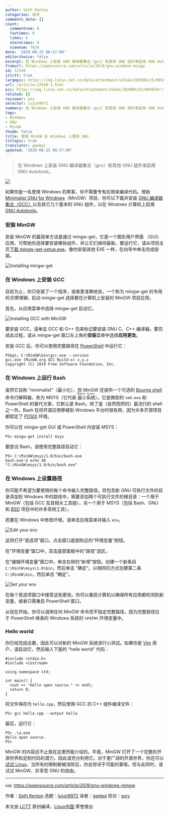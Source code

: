 ```yaml
---
author: Seth Kenlon
categories: 技术
comments_data: []
count:
  commentnum: 0
  favtimes: 0
  likes: 0
  sharetimes: 0
  viewnum: 7629
date: '2020-08-25 08:57:00'
editorchoice: false
excerpt: 在 Windows 上安装 GNU 编译器集合（gcc）和其他 GNU 组件来启用 GNU Autotools。
fromurl: https://opensource.com/article/20/8/gnu-windows-mingw
id: 12549
islctt: true
largepic: https://img.linux.net.cn/data/attachment/album/202008/25/085619rr331p13shpt6htp.jpg
url: /article-12549-1.html
pic: https://img.linux.net.cn/data/attachment/album/202008/25/085619rr331p13shpt6htp.jpg.thumb.jpg
related: []
reviewer: wxy
selector: lujun9972
summary: 在 Windows 上安装 GNU 编译器集合（gcc）和其他 GNU 组件来启用 GNU Autotools。
tags:
- Windows
- GNU
- MinGW
thumb: false
title: 使用 MinGW 在 Windows 上使用 GNU
titlepic: true
translator: geekpi
updated: '2020-08-25 08:57:00'
---
```



> 
> 在 Windows 上安装 GNU 编译器集合（gcc）和其他 GNU 组件来启用 GNU Autotools。
> 
> 
> 


![](/data/attachment/album/202008/25/085619rr331p13shpt6htp.jpg)


如果你是一名使用 Windows 的黑客，你不需要专有应用来编译代码。借助 [Minimalist GNU for Windows](http://mingw.org)（MinGW）项目，你可以下载并安装 [GNU 编译器集合（GCC）](https://gcc.gnu.org/)以及其它几个基本的 GNU 组件，以在 Windows 计算机上启用 [GNU Autotools](https://opensource.com/article/19/7/introduction-gnu-autotools)。


### 安装 MinGW


安装 MinGW 的最简单方法是通过 mingw-get，它是一个图形用户界面 （GUI） 应用，可帮助你选择要安装哪些组件，并让它们保持最新。要运行它，请从项目主页[下载 mingw-get-setup.exe](https://osdn.net/projects/mingw/releases/)。像你安装其他 EXE 一样，在向导中单击完成安装。


![Installing mingw-get](/data/attachment/album/202008/25/085733vqztdgvhf3g4codt.jpg "Installing mingw-get")


### 在 Windows 上安装 GCC


目前为止，你只安装了一个程序，或者更准确地说，一个称为 mingw-get 的专用的*包管理器*。启动 mingw-get 选择要在计算机上安装的 MinGW 项目应用。


首先，从应用菜单中选择 mingw-get 启动它。


![Installing GCC with MinGW](/data/attachment/album/202008/25/085735rp72bybqy4zvz65t.jpg "Installing GCC with MinGW")


要安装 GCC，请单击 GCC 和 G++ 包来标记要安装 GNU C、C++ 编译器。要完成此过程，请从 mingw-get 窗口左上角的**安装**菜单中选择**应用更改**。


安装 GCC 后，你可以使用完整路径在 [PowerShell](https://opensource.com/article/19/8/variables-powershell) 中运行它：



```
PS&gt; C:\MinGW\bin\gcc.exe --version
gcc.exe (MinGW.org GCC Build-x) x.y.z
Copyright (C) 2019 Free Software Foundation, Inc.

```

### 在 Windows 上运行 Bash


虽然它自称 “minimalist”（最小化），但 MinGW 还提供一个可选的 [Bourne shell](https://en.wikipedia.org/wiki/Bourne_shell) 命令行解释器，称为 MSYS（它代表<ruby> 最小系统 <rt>  Minimal System </rt></ruby>）。它是微软的 `cmd.exe` 和 PowerShell 的替代方案，它默认是 Bash。除了是（自然而然的）最流行的 shell 之一外，Bash 在将开源应用移植到 Windows 平台时很有用，因为许多开源项目都假定了 [POSIX](https://opensource.com/article/19/7/what-posix-richard-stallman-explains) 环境。


你可以在 mingw-get GUI 或 PowerShell 内安装 MSYS：



```
PS> mingw-get install msys

```

要尝试 Bash，请使用完整路径启动它：



```
PS> C:\MinGW\msys/1.0/bin/bash.exe
bash.exe-$ echo $0
"C:\MinGW\msys/1.0/bin/bash.exe"

```

### 在 Windows 上设置路径


你可能不希望为要使用的每个命令输入完整路径。将包含新 GNU 可执行文件的目录添加到 Windows 中的路径中。需要添加两个可执行文件的根目录：一个用于 MinGW（包括 GCC 及其相关工具链），另一个用于 MSYS（包括 Bash、GNU 和 [BSD](https://opensource.com/article/19/3/netbsd-raspberry-pi) 项目中的许多常用工具）。


若要在 Windows 中修改环境，请单击应用菜单并输入 `env`。


![Edit your env](/data/attachment/album/202008/25/085736p9w4khvo93v93kdh.jpg "Edit your env")


这将打开“首选项”窗口。点击窗口底部附近的“环境变量”按钮。


在“环境变量”窗口中，双击底部面板中的“路径”选区。


在“编辑环境变量”窗口中，单击右侧的“新增”按钮。创建一个新条目 `C:\MinCW\msys\1.0\bin`，然后单击 “确定”。以相同的方式创建第二条 `C:\MinGW\bin`，然后单击 “确定”。


![Set your env](/data/attachment/album/202008/25/085737b6alynrhzv18dd47.jpg "Set your env")


在每个首选项窗口中接受这些更改。你可以重启计算机以确保所有应用都检测到新变量，或者只需重启 PowerShell 窗口。


从现在开始，你可以调用任何 MinGW 命令而不指定完整路径，因为完整路径位于 PowerShell 继承的 Windows 系统的 `%PATH%` 环境变量中。


### Hello world


你已经完成设置，因此可以对新的 MinGW 系统进行小测试。如果你是 [Vim](https://opensource.com/resources/what-vim) 用户，请启动它，然后输入下面的 “hello world” 代码：



```
#include <stdio.h>
#include <iostream>

using namespace std;

int main() {
  cout << "Hello open source." << endl;
  return 0;
}

```

将文件保存为 `hello.cpp`，然后使用 GCC 的 C++ 组件编译文件：



```
PS> gcc hello.cpp --output hello

```

最后，运行它：



```
PS> .\a.exe
Hello open source.
PS>

```

MinGW 的内容远不止我在这里所能介绍的。毕竟，MinGW 打开了一个完整的开源世界和定制代码的潜力，因此请充分利用它。对于更广阔的开源世界，你还可以[试试 Linux](https://opensource.com/article/19/7/ways-get-started-linux)。当所有的限制都被消除后，你会惊讶于可能的事情。但与此同时，请试试 MinGW，并享受 GNU 的自由。




---


via: <https://opensource.com/article/20/8/gnu-windows-mingw>


作者：[Seth Kenlon](https://opensource.com/users/seth) 选题：[lujun9972](https://github.com/lujun9972) 译者：[geekpi](https://github.com/geekpi) 校对：[wxy](https://github.com/wxy)


本文由 [LCTT](https://github.com/LCTT/TranslateProject) 原创编译，[Linux中国](https://linux.cn/) 荣誉推出